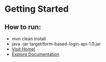 # Getting Started

## How to run:
- mvn clean install
- java -jar target/form-based-login-api-1.0.jar
- [Visit Home!](http://localhost:8080)
- [Explore Documentation](http://localhost:8080/swagger-ui.html)
